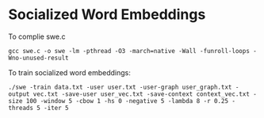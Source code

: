 # Socialized Word Embeddings
To complie swe.c

`gcc swe.c -o swe -lm -pthread -O3 -march=native -Wall -funroll-loops -Wno-unused-result`

To train socialized word embeddings:

`./swe -train data.txt -user user.txt -user-graph user_graph.txt -output vec.txt -save-user user_vec.txt -save-context context_vec.txt -size 100 -window 5 -cbow 1 -hs 0 -negative 5 -lambda 8 -r 0.25 -threads 5 -iter 5` 
